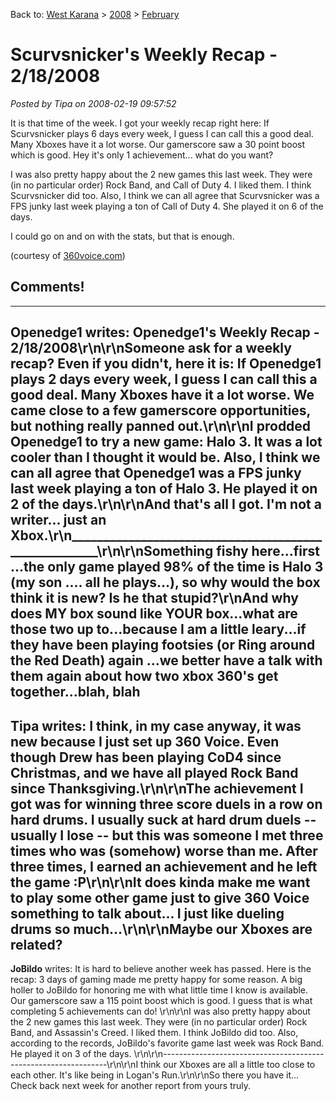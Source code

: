 Back to: [West Karana](/posts/westkarana.md) > [2008](/posts/2008/westkarana.md) > [February](./westkarana.md)
# Scurvsnicker's Weekly Recap - 2/18/2008

*Posted by Tipa on 2008-02-19 09:57:52*

It is that time of the week. I got your weekly recap right here: If Scurvsnicker plays 6 days every week, I guess I can call this a good deal. Many Xboxes have it a lot worse. Our gamerscore saw a 30 point boost which is good. Hey it's only 1 achievement... what do you want?

I was also pretty happy about the 2 new games this last week. They were (in no particular order) Rock Band, and Call of Duty 4. I liked them. I think Scurvsnicker did too. Also, I think we can all agree that Scurvsnicker was a FPS junky last week playing a ton of Call of Duty 4. She played it on 6 of the days.

I could go on and on with the stats, but that is enough.

(courtesy of [360voice.com](http://www.360voice.com/))

## Comments!
---
**Openedge1** writes: Openedge1's Weekly Recap - 2/18/2008\r\n\r\nSomeone ask for a weekly recap? Even if you didn't, here it is: If Openedge1 plays 2 days every week, I guess I can call this a good deal. Many Xboxes have it a lot worse. We came close to a few gamerscore opportunities, but nothing really panned out.\r\n\r\nI prodded Openedge1 to try a new game: Halo 3. It was a lot cooler than I thought it would be. Also, I think we can all agree that Openedge1 was a FPS junky last week playing a ton of Halo 3. He played it on 2 of the days.\r\n\r\nAnd that's all I got. I'm not a writer... just an Xbox.\r\n______________________________________________________\r\n\r\nSomething fishy here...first ...the only game played 98% of the time is Halo 3 (my son .... all he plays...), so why would the box think it is new? Is he that stupid?\r\nAnd why does MY box sound like YOUR box...what are those two up to...because I am a little leary...if they have been playing footsies (or Ring around the Red Death) again ...we better have a talk with them again about how two xbox 360's get together...blah, blah
---
**Tipa** writes: I think, in my case anyway, it was new because I just set up 360 Voice. Even though Drew has been playing CoD4 since Christmas, and we have all played Rock Band since Thanksgiving.\r\n\r\nThe achievement I got was for winning three score duels in a row on hard drums. I usually suck at hard drum duels -- usually I lose -- but this was someone I met three times who was (somehow) worse than me. After three times, I earned an achievement and he left the game :P\r\n\r\nIt does kinda make me want to play some other game just to give 360 Voice something to talk about... I just like dueling drums so much...\r\n\r\nMaybe our Xboxes are related?
---
**JoBildo** writes: It is hard to believe another week has passed. Here is the recap: 3 days of gaming made me pretty happy for some reason. A big holler to JoBildo for honoring me with what little time I know is available. Our gamerscore saw a 115 point boost which is good. I guess that is what completing 5 achievements can do! \r\n\r\nI was also pretty happy about the 2 new games this last week. They were (in no particular order) Rock Band, and Assassin's Creed. I liked them. I think JoBildo did too. Also, according to the records, JoBildo's favorite game last week was Rock Band. He played it on 3 of the days. \r\n\r\n----------------------------------------------------------------\r\n\r\nI think our Xboxes are all a little too close to each other.  It's like being in Logan's Run.\r\n\r\nSo there you have it... Check back next week for another report from yours truly.
